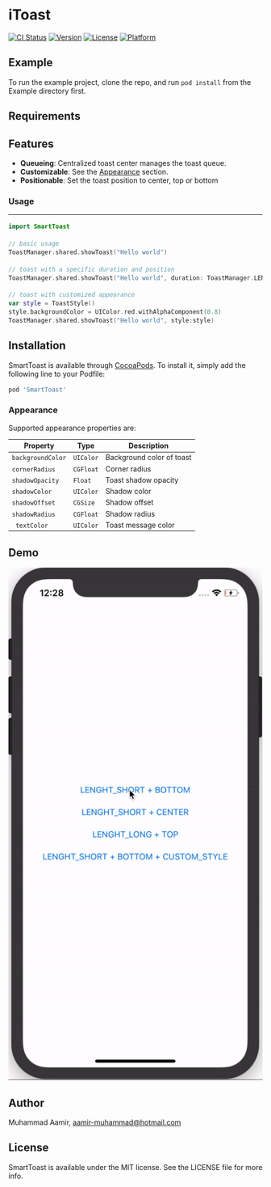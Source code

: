 # iToast

[![CI Status](https://img.shields.io/travis/Aamir/SmartToast.svg?style=flat)](https://travis-ci.org/Aamir/SmartToast)
[![Version](https://img.shields.io/cocoapods/v/SmartToast.svg?style=flat)](https://cocoapods.org/pods/SmartToast)
[![License](https://img.shields.io/cocoapods/l/SmartToast.svg?style=flat)](https://cocoapods.org/pods/SmartToast)
[![Platform](https://img.shields.io/cocoapods/p/SmartToast.svg?style=flat)](https://cocoapods.org/pods/SmartToast)

## Example

To run the example project, clone the repo, and run `pod install` from the Example directory first.

## Requirements

Features
--------

- **Queueing**: Centralized toast center manages the toast queue.
- **Customizable**: See the [Appearance](#appearance) section.
- **Positionable**: Set the toast position to center, top or bottom

### Usage
---------

```swift
import SmartToast

// basic usage
ToastManager.shared.showToast("Hello world")

// toast with a specific duration and position
ToastManager.shared.showToast("Hello world", duration: ToastManager.LENGHT_LONG, position: .top)

// toast with customized appearance
var style = ToastStyle()
style.backgroundColor = UIColor.red.withAlphaComponent(0.8)
ToastManager.shared.showToast("Hello world", style:style)
```

## Installation

SmartToast is available through [CocoaPods](https://cocoapods.org). To install
it, simply add the following line to your Podfile:

```ruby
pod 'SmartToast'
```

### Appearance

Supported appearance properties are:

| Property | Type | Description |
|---|---|---|
| `backgroundColor` | `UIColor` | Background color of toast |
| `cornerRadius` | `CGFloat` | Corner radius |
| `shadowOpacity` | `Float` | Toast shadow opacity |
| `shadowColor` | `UIColor` | Shadow color |
| `shadowOffset` | `CGSize` | Shadow offset |
| `shadowRadius` | `CGFloat` | Shadow radius |
|` textColor` | `UIColor` | Toast message color |

Demo
-----

![Screenshot](https://github.com/Aamirali86/iToast/blob/master/Example/taost_demo.gif)

## Author

Muhammad Aamir, aamir-muhammad@hotmail.com

## License

SmartToast is available under the MIT license. See the LICENSE file for more info.
